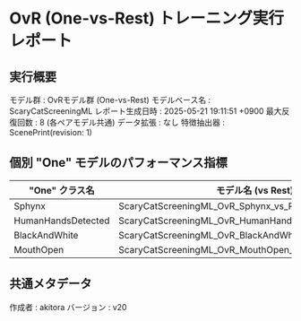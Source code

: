 # OvR (One-vs-Rest) トレーニング実行レポート

## 実行概要
モデル群         : OvRモデル群 (One-vs-Rest)
モデルベース名   : ScaryCatScreeningML
レポート生成日時   : 2025-05-21 19:11:51 +0900
最大反復回数     : 8 (各ペアモデル共通)
データ拡張       : なし
特徴抽出器       : ScenePrint(revision: 1)

## 個別 "One" モデルのパフォーマンス指標
| "One" クラス名 | モデル名 (vs Rest) | 検証正解率 | 再現率 | 適合率 |
|----------------|----------------------|--------------|----------|----------|
| Sphynx | ScaryCatScreeningML_OvR_Sphynx_vs_Rest_v20 | 8125.00% | 87.50% | 77.78% |
| HumanHandsDetected | ScaryCatScreeningML_OvR_HumanHandsDetected_vs_Rest_v20 | 8000.00% | 80.00% | 80.00% |
| BlackAndWhite | ScaryCatScreeningML_OvR_BlackAndWhite_vs_Rest_v20 | 8928.57% | 85.71% | 92.31% |
| MouthOpen | ScaryCatScreeningML_OvR_MouthOpen_vs_Rest_v20 | 5714.29% | 28.57% | 66.67% |

## 共通メタデータ
作成者            : akitora
バージョン        : v20